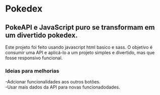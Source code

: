 # Pokedex
<h2>
PokeAPI e JavaScript puro se transformam em um divertido pokedex.
</h2>
Este projeto foi feito  usando javascript html basico e sass. O objetivo é consumir uma API e aplicá-lo a um projeto simples e divertido,
mas que fosse responsivo funcional.

<h3>Ideias para melhorias</h3>
-Adcionar funcionalidades aos outros botões.
<br/>
-Usar mais dados da API para novas funcionadodades.

